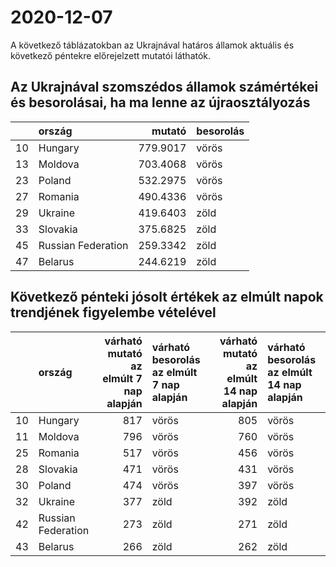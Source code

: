 # 2020-12-07
A következő táblázatokban az Ukrajnával határos államok aktuális és következő péntekre előrejelzett mutatói láthatók.
## Az Ukrajnával szomszédos államok számértékei és besorolásai, ha ma lenne az újraosztályozás

|   |ország             |   mutató|besorolás |
|:--|:------------------|--------:|:---------|
|10 |Hungary            | 779.9017|vörös     |
|13 |Moldova            | 703.4068|vörös     |
|23 |Poland             | 532.2975|vörös     |
|27 |Romania            | 490.4336|vörös     |
|29 |Ukraine            | 419.6403|zöld      |
|33 |Slovakia           | 375.6825|zöld      |
|45 |Russian Federation | 259.3342|zöld      |
|47 |Belarus            | 244.6219|zöld      |
## Következő pénteki jósolt értékek az elmúlt napok trendjének figyelembe vételével
|   |ország             | várható mutató az elmúlt 7 nap alapján|várható besorolás az elmúlt 7 nap alapján | várható mutató az elmúlt 14 nap alapján|várható besorolás az elmúlt 14 nap alapján |
|:--|:------------------|--------------------------------------:|:-----------------------------------------|---------------------------------------:|:------------------------------------------|
|10 |Hungary            |                                    817|vörös                                     |                                     805|vörös                                      |
|11 |Moldova            |                                    796|vörös                                     |                                     760|vörös                                      |
|25 |Romania            |                                    517|vörös                                     |                                     456|vörös                                      |
|28 |Slovakia           |                                    471|vörös                                     |                                     431|vörös                                      |
|30 |Poland             |                                    474|vörös                                     |                                     397|vörös                                      |
|32 |Ukraine            |                                    377|zöld                                      |                                     392|zöld                                       |
|42 |Russian Federation |                                    273|zöld                                      |                                     271|zöld                                       |
|43 |Belarus            |                                    266|zöld                                      |                                     262|zöld                                       |
